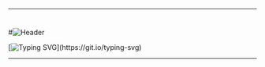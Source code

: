 ___
#
#![Header](https://user-images.githubusercontent.com/116753493/199011494-f7544ecf-a495-4e78-a054-002712971f77.gif)

[![Typing SVG](https://readme-typing-svg.herokuapp.com?color=%2336BCF7&lines=Welcome+to+my+system!)](https://git.io/typing-svg)
___


